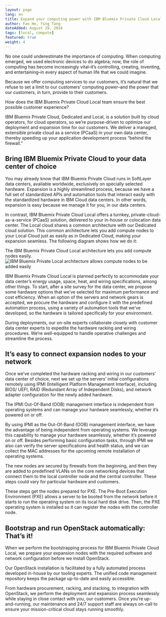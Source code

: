```yaml
---
layout: page
lang: en
title: Expand your computing power with IBM Bluemix Private Cloud Local
author: Fan He, Ying Tang
dateAdded: August 29, 2016
tags: [local, compute]
featured: true
weight: 4
---
```


No one could underestimate the importance of computing. When computing emerged, we used electronic devices to do algebra; now, the role of computing has become increasingly vital–it’s controlling, creating, inventing, and entertaining–in every aspect of human life that we could imagine.

Because we offer computing services to our customers, it’s natural that we refuse to set a limit to our customers’ computing power–and the power that our customers, in turn, provide to their customers.

How does the IBM Bluemix Private Cloud Local team ensure the best possible customer experience?

IBM Bluemix Private Cloud, Dedicated and Local, is a solution built by cloud operators, for cloud operators, so we’re purpose-driven to optimize our deployment and expansion time for our customers. We deliver a managed, extensible private cloud as a service (PCaaS) in your own data center, thereby speeding up your application development process “behind the firewall.”

## Bring IBM Bluemix Private Cloud to your data center of choice

You may already know that IBM Bluemix Private Cloud runs in SoftLayer data centers, available worldwide, exclusively on specially selected hardware. Expansion is a highly streamlined process, because we have a full set of standardized APIs and automation tools that interact easily with the standardized hardware in IBM Cloud data centers. In other words, expansion is easy because we manage it for you, in our data centers.

In contrast, IBM Bluemix Private Cloud Local offers a turnkey, private-cloud-as-a-service (PCaaS) solution, delivered to your in-house or colocation data center. The Local cloud shares a common architecture with our Dedicated cloud solution. This common architecture lets you add compute nodes to your Local Cloud just as easily as in Dedicated Cloud, making your expansion seamless. The following diagram shows how we do it:

The IBM Bluemix Private Cloud Local architecture lets you add compute nodes easily.
![IBM Bluemix Private Local architecture allows compute nodes to be added easily](bluemix-on-bluebox-pic3.jpg)

IBM Bluemix Private Cloud Local is planned perfectly to accommodate your data center’s energy usage, space, heat, and wiring specifications, among other things. To start, after a site survey for the data center, we propose some hardware options that we’ve selected for maximum performance and cost efficiency. When an option of the servers and network gears is accepted, we procure the hardware and configure it with the predefined automation process, using a variety of automation tools that we’ve developed, so the hardware is tailored specifically for your environment.

During deployments, our on-site experts collaborate closely with customer data center experts to expedite the hardware racking and wiring procedures. We’re well-equipped to handle operative challenges and streamline the process.

## It’s easy to connect expansion nodes to your network

Once we’ve completed the hardware racking and wiring in our customers’ data center of choice, next we set up the servers’ initial configurations remotely using IPMI (Intelligent Platform Management Interface), including BIOS/ UEFI, RAID (Redundant Array of Independent Disks), and network adapter configuration for the newly added hardware.

The IPMI Out-Of-Band (OOB) management interface is independent from operating systems and can manage your hardware seamlessly, whether it’s powered on or off.

By using IPMI as the Out-Of-Band (OOB) management interface, we have the advantage of being independent from operating systems. We leverage this capability to manage your hardware seamlessly, whether it’s powered on or off. Besides performing basic configuration tasks, through IPMI we also can verify the server specifications and health status, and we can collect the MAC addresses for the upcoming remote installation of operating systems.

The new nodes are secured by firewalls from the beginning, and then they are added to predefined VLANs on the core networking devices that connect them to the local controller node and the central controller. These steps could vary for particular hardware and customers.

These steps get the nodes prepared for PXE. The Pre-Boot Execution Environment (PXE) allows a server to be booted from the network before it starts to run the operating system on its local hard disk drive. Then, the PXE operating system is installed so it can register the nodes with the controller node.

## Bootstrap and run OpenStack automatically: That’s it!

When we perform the bootstrapping process for IBM Bluemix Private Cloud Local, we prepare your expansion nodes with the required software and network configuration before we install OpenStack.

Our OpenStack installation is facilitated by a fully automated process developed in-house by our tooling experts. The unified code management repository keeps the package up-to-date and easily accessible.

From hardware procurement, racking, and stacking, to integration with OpenStack, we perform the deployment and expansion process seamlessly while staying in close contact with you, our customers. Once you’re up-and-running, our maintenance and 24/7 support staff are always on-call to ensure your mission-critical cloud stays running smoothly.
